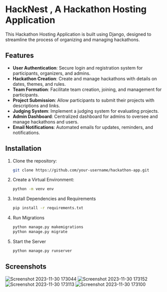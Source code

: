 ﻿# HackNest , A Hackathon Hosting Application 

This Hackathon Hosting Application is built using Django, designed to streamline the process of organizing and managing hackathons.

## Features

- **User Authentication**: Secure login and registration system for participants, organizers, and admins.
- **Hackathon Creation**: Create and manage hackathons with details on dates, themes, and rules.
- **Team Formation**: Facilitate team creation, joining, and management for participants.
- **Project Submission**: Allow participants to submit their projects with descriptions and links.
- **Judging System**: Implement a judging system for evaluating projects.
- **Admin Dashboard**: Centralized dashboard for admins to oversee and manage hackathons and users.
- **Email Notifications**: Automated emails for updates, reminders, and notifications.

## Installation

1. Clone the repository:

   ```bash
   git clone https://github.com/your-username/hackathon-app.git
   ```
2. Create a Virtual Environment:
   ```bash
   python -m venv env
   ```
3. Install Dependencies and Requirements
    ```bash
    pip install -r requirements.txt
    ```
4. Run Migrations
    ```bash
    python manage.py makemigrations
    python manage.py migrate
    ```
5. Start the Server
    ```bash
    python manage.py runserver
    ```
## Screenshots
![Screenshot 2023-11-30 173044](https://github.com/prafullpandey614/HackNest/assets/81959129/bed7a633-e34c-4b00-ac68-5cc8278f4bd0)
![Screenshot 2023-11-30 173152](https://github.com/prafullpandey614/HackNest/assets/81959129/78f800fe-b0d3-4e57-b4c6-5ef990705d78)
![Screenshot 2023-11-30 173113](https://github.com/prafullpandey614/HackNest/assets/81959129/35aaf8fa-38b4-4006-a6c0-7e32f3b556c8)
![Screenshot 2023-11-30 173100](https://github.com/prafullpandey614/HackNest/assets/81959129/f3d43a88-9770-49a8-9b9e-35be0ab4068e)


